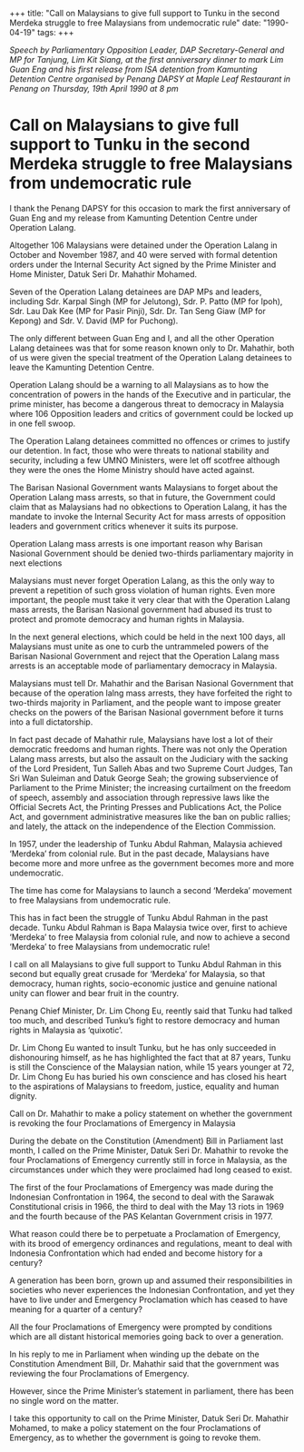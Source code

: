 +++ 
title: "Call on Malaysians to give full support to Tunku in the second Merdeka struggle to free Malaysians from undemocratic rule"
date: "1990-04-19"
tags:
+++

_Speech by Parliamentary Opposition Leader, DAP Secretary-General and MP for Tanjung, Lim Kit Siang, at the first  anniversary dinner to mark Lim Guan Eng and his first release from ISA detention from Kamunting Detention Centre organised by Penang DAPSY at Maple Leaf Restaurant in Penang on Thursday, 19th April 1990 at 8 pm_

# Call on Malaysians to give full support to Tunku in the second Merdeka struggle to free Malaysians from undemocratic rule

I thank the Penang DAPSY for this occasion to mark the first anniversary of Guan Eng and my release from Kamunting Detention Centre under Operation Lalang.</u>

Altogether 106 Malaysians were detained under the Operation Lalang in October and November 1987, and 40 were served with formal detention orders under the Internal Security Act signed by the Prime Minister and Home Minister, Datuk Seri Dr. Mahathir Mohamed.

Seven of the Operation Lalang detainees are DAP MPs and leaders, including Sdr. Karpal Singh (MP for Jelutong), Sdr. P. Patto (MP for Ipoh), Sdr. Lau Dak Kee (MP for Pasir Pinji), Sdr. Dr. Tan Seng Giaw (MP for Kepong) and Sdr. V. David (MP for Puchong).
 
The only different between Guan Eng and I, and all the other Operation Lalang detainees was that for some reason known only to Dr. Mahathir, both of us were given the special treatment of the Operation Lalang detainees to leave the Kamunting Detention Centre.

Operation Lalang should be a warning to all Malaysians as to how the concentration of powers in the hands of the Executive and in particular, the prime minister, has become a dangerous threat to democracy in Malaysia where 106 Opposition leaders and critics of government could be locked up in one fell swoop.

The Operation Lalang detainees committed no offences or crimes to justify our detention. In fact, those who were threats to national stability and security, including a few UMNO Ministers, were let off scotfree although they were the ones the Home Ministry should have acted against.

The Barisan Nasional Government wants Malaysians to forget about the Operation Lalang mass arrests, so that in future, the Government could claim that as Malaysians had no obkections to Operation Lalang, it has the mandate to invoke the Internal Security Act for mass arrests of opposition leaders and government critics whenever it suits its purpose.

Operation Lalang mass arrests is one important reason why Barisan Nasional Government should be denied two-thirds parliamentary majority in next elections

Malaysians must never forget Operation Lalang, as this the only way to prevent a repetition of such gross violation of human rights. Even more important, the people must take it very clear that with the Operation Lalang mass arrests, the Barisan Nasional government had abused its trust to protect and promote democracy and human rights in Malaysia.

In the next general elections, which could be held in the next 100 days, all Malaysians must unite as one to curb the untrammeled powers of the Barisan Nasional Government and reject that the Operation Lalang mass arrests is an acceptable mode of parliamentary democracy in Malaysia.

Malaysians must tell Dr. Mahathir and the Barisan Nasional Government that because of the operation lalng mass arrests, they have forfeited the right to two-thirds majority in Parliament, and the people want to impose greater checks on the powers of the Barisan Nasional government before it turns into a full dictatorship.

In fact past decade of Mahathir rule, Malaysians have lost a lot of their democratic freedoms and human rights. There was not only the Operation Lalang mass arrests, but also the assault on the Judiciary with the sacking of the Lord President, Tun Salleh Abas and two Supreme Court Judges, Tan Sri Wan Suleiman and Datuk George Seah; the growing subservience of Parliament to the Prime Minister; the increasing curtailment on the freedom of speech, assembly and association through repressive laws like the Official Secrets Act, the Printing Presses and Publications Act, the Police Act, and government administrative measures like the ban on public rallies; and lately, the attack on the independence of the Election Commission.

In 1957, under the leadership of Tunku Abdul Rahman, Malaysia achieved ‘Merdeka’ from colonial rule. But in the past decade, Malaysians have become more and more unfree as the government becomes more and more undemocratic.

The time has come for Malaysians to launch a second ‘Merdeka’ movement to free Malaysians from undemocratic rule.

This has in fact been the struggle of Tunku Abdul Rahman in the past decade. Tunku Abdul Rahman is Bapa Malaysia twice over, first to achieve ‘Merdeka’ to free Malaysia from colonial rule, and now to achieve a second ‘Merdeka’ to free Malaysians from undemocratic rule!

I call on all Malaysians to give full support to Tunku Abdul Rahman in this second but equally great crusade for ‘Merdeka’ for Malaysia, so that democracy, human rights, socio-economic justice and genuine national unity can flower and bear fruit in the country.

Penang Chief Minister, Dr. Lim Chong Eu, reently said that Tunku had talked too much, and described Tunku’s fight to restore democracy and human rights in Malaysia as ‘quixotic’.

Dr. Lim Chong Eu wanted to insult Tunku, but he has only succeeded in dishonouring himself, as he has highlighted the fact that at 87 years, Tunku is still the Conscience of the Malaysian nation, while 15 years younger at 72, Dr. Lim Chong Eu has buried his own conscience and has closed his heart to the aspirations of Malaysians to freedom, justice, equality and human dignity.

Call on Dr. Mahathir to make a policy statement on whether the government is revoking the four Proclamations of Emergency in Malaysia

During the debate on the Constitution (Amendment) Bill in Parliament last month, I called on the Prime Minister, Datuk Seri Dr. Mahathir to revoke the four Proclamations of Emergency currently still in force in Malaysia, as the circumstances under which they were proclaimed had long ceased to exist.

The first of the four Proclamations of Emergency was made during the Indonesian Confrontation in 1964, the second to deal with the Sarawak Constitutional crisis in 1966, the third to deal with the May 13 riots in 1969 and the fourth because of the PAS Kelantan Government crisis in 1977.

What reason could there be to perpetuate a Proclamation of Emergency, with its brood of emergency ordinances and regulations, meant to deal with Indonesia Confrontation which had ended and become history for a century?

A generation has been born, grown up and assumed their responsibilities in societies who never experiences the Indonesian Confrontation, and yet they have to live under and Emergency Proclamation which has ceased to have meaning for a quarter of a century?

All the four Proclamations of Emergency were prompted by conditions which are all distant historical memories going back to over a generation.

In his reply to me in Parliament when winding up the debate on the Constitution Amendment Bill, Dr. Mahathir said that the government was reviewing the four Proclamations of Emergency.

However, since the Prime Minister’s statement in parliament, there has been no single word on the matter.

I take this opportunity to call on the Prime Minister, Datuk Seri Dr. Mahathir Mohamed, to make a policy statement on the four Proclamations of Emergency, as to whether the government is going to revoke them.
 
